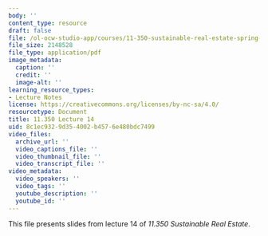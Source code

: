 ```yaml
---
body: ''
content_type: resource
draft: false
file: /ol-ocw-studio-app/courses/11-350-sustainable-real-estate-spring-2023/mit11_350_s23_lec14.pdf
file_size: 2148528
file_type: application/pdf
image_metadata:
  caption: ''
  credit: ''
  image-alt: ''
learning_resource_types:
- Lecture Notes
license: https://creativecommons.org/licenses/by-nc-sa/4.0/
resourcetype: Document
title: 11.350 Lecture 14
uid: 8c1ec932-9d35-4002-b457-6e480bdc7499
video_files:
  archive_url: ''
  video_captions_file: ''
  video_thumbnail_file: ''
  video_transcript_file: ''
video_metadata:
  video_speakers: ''
  video_tags: ''
  youtube_description: ''
  youtube_id: ''
---
```

This file presents slides from lecture 14 of *11.350 Sustainable Real Estate*.